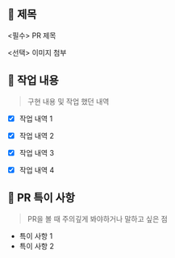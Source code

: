 ## 📑 제목

<필수> PR 제목

<선택> 이미지 첨부


## 💬 작업 내용

> 구현 내용 및 작업 했던 내역

- [x] 작업 내역 1
- [x] 작업 내역 2
- [x] 작업 내역 3
- [x] 작업 내역 4


## 🚧 PR 특이 사항

> PR을 볼 때 주의깊게 봐야하거나 말하고 싶은 점

- 특이 사항 1
- 특이 사항 2